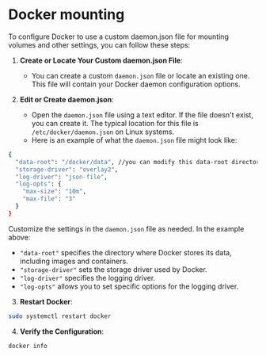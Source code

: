 # Docker mounting

To configure Docker to use a custom daemon.json file for mounting volumes and other settings, you can follow these steps:

1. **Create or Locate Your Custom daemon.json File**:
   * You can create a custom `daemon.json` file or locate an existing one. This file will contain your Docker daemon configuration options.
2.  **Edit or Create daemon.json**:

    * Open the `daemon.json` file using a text editor. If the file doesn't exist, you can create it. The typical location for this file is `/etc/docker/daemon.json` on Linux systems.
    * Here is an example of what the `daemon.json` file might look like:



```bash
{
  "data-root": "/docker/data", //you can modify this data-root directory
  "storage-driver": "overlay2",
  "log-driver": "json-file",
  "log-opts": {
    "max-size": "10m",
    "max-file": "3"
  }
}

```

Customize the settings in the `daemon.json` file as needed. In the example above:

* `"data-root"` specifies the directory where Docker stores its data, including images and containers.
* `"storage-driver"` sets the storage driver used by Docker.
* `"log-driver"` specifies the logging driver.
* `"log-opts"` allows you to set specific options for the logging driver.

3. **Restart Docker**:

```bash
sudo systemctl restart docker
```

4. **Verify the Configuration**:

```bash
docker info
```
